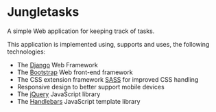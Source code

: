 # Jungletasks 

A simple Web application for keeping track of tasks. 

This application is implemented using, supports and uses, the following technologies:

* The [Django][ref-django] Web Framework 
* The [Bootstrap][ref-bootstrap] Web front-end framework 
* The CSS extension framework [SASS][ref-sass] for improved CSS handling 
* Responsive design to better support mobile devices 
* The [jQuery][ref-jquery] JavaScript library
* The [Handlebars][ref-handlebars] JavaScript template library 

[ref-django]: https://www.djangoproject.com/ "Django Web Framework"
[ref-sass]: http://sass-lang.com/ "SASS"
[ref-bootstrap]: http://getbootstrap.com/ "Bootstrap"
[ref-jquery]: http://jquery.com/ "jQuery JavaScript library"
[ref-handlebars]: http://handlebarsjs.com/ "Handlebars JavaScript library"
